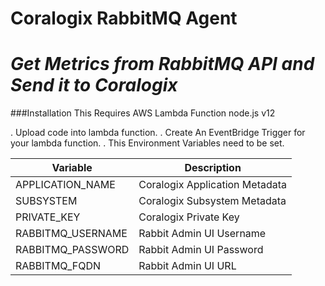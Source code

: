 # Coralogix RabbitMQ Agent
# _Get Metrics from RabbitMQ API and Send it to Coralogix_

###Installation
This Requires AWS Lambda Function node.js v12

. Upload code into lambda function.
. Create An EventBridge Trigger for your lambda function.
. This  Environment Variables need to be set.

| Variable | Description |
| -------- | ----------- |
| APPLICATION_NAME | Coralogix Application Metadata |
| SUBSYSTEM | Coralogix Subsystem Metadata |
| PRIVATE_KEY | Coralogix Private Key |
| RABBITMQ_USERNAME | Rabbit Admin UI Username |
| RABBITMQ_PASSWORD | Rabbit Admin UI Password |
| RABBITMQ_FQDN | Rabbit Admin UI URL |


